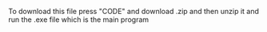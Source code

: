 To download this file press "CODE" and download .zip and then unzip it and run the .exe file which is the main program

